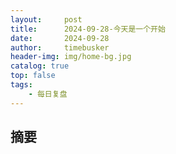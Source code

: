 ```yaml
---
layout:     post
title:      2024-09-28-今天是一个开始
date:       2024-09-28
author:     timebusker
header-img: img/home-bg.jpg
catalog: true
top: false
tags:
    - 每日复盘
---  
```


## 摘要





